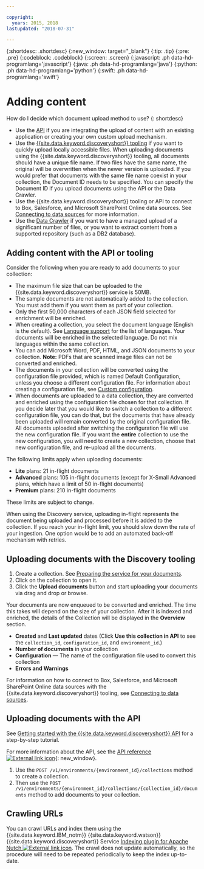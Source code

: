 ```yaml
---

copyright:
  years: 2015, 2018
lastupdated: "2018-07-31"

---
```


{:shortdesc: .shortdesc}
{:new_window: target="_blank"}
{:tip: .tip}
{:pre: .pre}
{:codeblock: .codeblock}
{:screen: .screen}
{:javascript: .ph data-hd-programlang='javascript'}
{:java: .ph data-hd-programlang='java'}
{:python: .ph data-hd-programlang='python'}
{:swift: .ph data-hd-programlang='swift'}

# Adding content

How do I decide which document upload method to use?
{: shortdesc}

-   Use the [API](/docs/services/discovery/getting-started.html) if you are integrating the upload of content with an existing application or creating your own custom upload mechanism.
-   Use the [{{site.data.keyword.discoveryshort}} tooling](/docs/services/discovery/getting-started-tool.html) if you want to quickly upload locally accessible files.
    When uploading documents using the {{site.data.keyword.discoveryshort}} tooling, all documents should have a unique file name. If two files have the same name, the original will be overwritten when the newer version is uploaded. If you would prefer that documents with the same file name coexist in your collection, the Document ID needs to be specified. You can specify the Document ID if you upload documents using the API or the Data Crawler.
-   Use the {{site.data.keyword.discoveryshort}} tooling or API to connect to Box, Salesforce, and Microsoft SharePoint Online data sources. See [Connecting to data sources](/docs/services/discovery/connect.html) for more information.    
-   Use the [Data Crawler](/docs/services/discovery/data-crawler.html) if you want to have a managed upload of a significant number of files, or you want to extract content from a supported repository (such as a DB2 database).

## Adding content with the API or tooling

Consider the following when you are ready to add documents to your collection:

-   The maximum file size that can be uploaded to the {{site.data.keyword.discoveryshort}} service is 50MB.
-   The sample documents are not automatically added to the collection. You must add them if you want them as part of your collection.
-   Only the first 50,000 characters of each JSON field selected for enrichment will be enriched.
-   When creating a collection, you select the document language (English is the default). See [Language support](/docs/services/discovery/language-support.html) for the list of languages. Your documents will be enriched in the selected language. Do not mix languages within the same collection.
-   You can add Microsoft Word, PDF, HTML, and JSON documents to your collection. **Note:** PDFs that are scanned image files can not be converted and enriched.
-   The documents in your collection will be converted using the configuration file provided, which is named Default Configuration, unless you choose a different configuration file. For information about creating a configuration file, see [Custom configuration](/docs/services/discovery/building.html#custom-configuration).
-   When documents are uploaded to a data collection, they are converted and enriched using the configuration file chosen for that collection. If you decide later that you would like to switch a collection to a different configuration file, you can do that, but the documents that have already been uploaded will remain converted by the original configuration file. All documents uploaded after switching the configuration file will use the new configuration file. If you want the **entire** collection to use the new configuration, you will need to create a new collection, choose that new configuration file, and re-upload all the documents.

The following limits apply when uploading documents:

- **Lite** plans: 21 in-flight documents
- **Advanced** plans: 105 in-flight documents (except for X-Small Advanced plans, which have a limit of 50 in-flight documents)
- **Premium** plans: 210 in-flight documents

These limits are subject to change. 

When using the Discovery service, uploading in-flight represents the document being uploaded and processed before it is added to the collection. If you reach your in-flight limit, you should slow down the rate of your ingestion. One option would be to add an automated back-off mechanism with retries.

## Uploading documents with the Discovery tooling

1.  Create a collection. See [Preparing the service for your documents](/docs/services/discovery/building.html#preparing-the-service-for-your-documents).
1.  Click on the collection to open it.
1.  Click the **Upload documents** button and start uploading your documents via drag and drop or browse.

Your documents are now enqueued to be converted and enriched. The time this takes will depend on the size of your collection. After it is indexed and enriched, the details of the Collection will be displayed in the **Overview** section.

-   **Created** and **Last updated** dates (Click **Use this collection in API** to see the `collection_id`, `configuration_id`, and `environment_id`.)
-   **Number of documents** in your collection
-   **Configuration** — The name of the configuration file used to convert this collection
-   **Errors and Warnings**

For information on how to connect to Box, Salesforce, and Microsoft SharePoint Online data sources with the {{site.data.keyword.discoveryshort}} tooling, see [Connecting to data sources](/docs/services/discovery/connect.html).


## Uploading documents with the API

See [Getting started with the {{site.data.keyword.discoveryshort}} API](/docs/services/discovery/getting-started.html) for a step-by-step tutorial.

For more information about the API, see the [API reference ![External link icon](../../icons/launch-glyph.svg "External link icon")](http://www.ibm.com/watson/developercloud/discovery/api/v1/){: new_window}.

1.  Use the `POST /v1/environments/{environment_id}/collections` method to create a collection.
1.  Then use the `POST /v1/environments/{environment_id}/collections/{collection_id}/documents` method to add documents to your collection.

## Crawling URLs

You can crawl URLs and index them using the {{site.data.keyword.IBM_notm}} {{site.data.keyword.watson}} {{site.data.keyword.discoveryshort}} Service [Indexing plugin for Apache Nutch ![External link icon](../../icons/launch-glyph.svg "External link icon")](https://github.com/IBM-Watson/nutch-indexer-discovery). The crawl does not update automatically, so the procedure will need to be repeated periodically to keep the index up-to-date.
